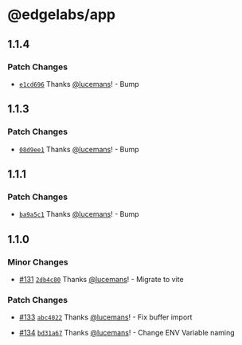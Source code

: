 # @edgelabs/app

## 1.1.4

### Patch Changes

- [`e1cd696`](https://github.com/v3xlabs/edgeserver/commit/e1cd6966b8507a1f95b54c3ea9010dd53c20b0d9) Thanks [@lucemans](https://github.com/lucemans)! - Bump

## 1.1.3

### Patch Changes

- [`08d9ee1`](https://github.com/v3xlabs/edgeserver/commit/08d9ee119c080b2b1de2bf2b5d5a2e13d327de48) Thanks [@lucemans](https://github.com/lucemans)! - Bump

## 1.1.1

### Patch Changes

- [`ba9a5c1`](https://github.com/v3xlabs/edgeserver/commit/ba9a5c15b351d122adf97febc3cf5a5bd9be6a3c) Thanks [@lucemans](https://github.com/lucemans)! - Bump

## 1.1.0

### Minor Changes

- [#131](https://github.com/v3xlabs/edgeserver/pull/131) [`2db4c80`](https://github.com/v3xlabs/edgeserver/commit/2db4c802435e5e93b4e34544996356f7661d2a33) Thanks [@lucemans](https://github.com/lucemans)! - Migrate to vite

### Patch Changes

- [#133](https://github.com/v3xlabs/edgeserver/pull/133) [`abc4022`](https://github.com/v3xlabs/edgeserver/commit/abc4022e68f9ca8474090ff7b8f1e95eab91aa66) Thanks [@lucemans](https://github.com/lucemans)! - Fix buffer import

* [#134](https://github.com/v3xlabs/edgeserver/pull/134) [`bd31a67`](https://github.com/v3xlabs/edgeserver/commit/bd31a6702c948647a6de9a44c18fcc63b68226ca) Thanks [@lucemans](https://github.com/lucemans)! - Change ENV Variable naming
